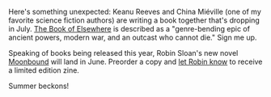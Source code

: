 Here's something unexpected: Keanu Reeves and China Miéville (one of my favorite science fiction authors) are writing a book together that's dropping in July. [The Book of Elsewhere](https://thebookofelsewhere.com) is described as a "genre-bending epic of ancient powers, modern war, and an outcast who cannot die." Sign me up.

Speaking of books being released this year, Robin Sloan's new novel [Moonbound](https://www.robinsloan.com/moonbound) will land in June. Preorder a copy and [let Robin know](https://www.robinsloan.com/newsletters/leverage/#moonbound) to receive a limited edition zine.

Summer beckons!

